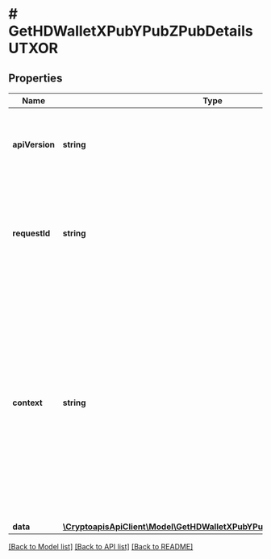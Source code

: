 # # GetHDWalletXPubYPubZPubDetailsUTXOR

## Properties

Name | Type | Description | Notes
------------ | ------------- | ------------- | -------------
**apiVersion** | **string** | Specifies the version of the API that incorporates this endpoint. |
**requestId** | **string** | Defines the ID of the request. The &#x60;requestId&#x60; is generated by Crypto APIs and it&#39;s unique for every request. |
**context** | **string** | In batch situations the user can use the context to correlate responses with requests. This property is present regardless of whether the response was successful or returned as an error. &#x60;context&#x60; is specified by the user. | [optional]
**data** | [**\CryptoapisApiClient\Model\GetHDWalletXPubYPubZPubDetailsUTXORData**](GetHDWalletXPubYPubZPubDetailsUTXORData.md) |  |

[[Back to Model list]](../../README.md#models) [[Back to API list]](../../README.md#endpoints) [[Back to README]](../../README.md)
